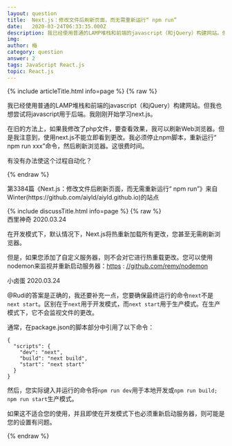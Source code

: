 ```yaml
---
layout: question
title:  Next.js：修改文件后刷新页面，而无需重新运行“ npm run”
date:   2020-03-24T06:33:35.000Z
description: 我已经使用普通的LAMP堆栈和前端的javascript（和jQuery）构建网站。但我也想尝试将javascript用于后端。我刚刚开始学习next.j...
img: 
author: 梅
category: question
answer: 2
tags: JavaScript React.js
topic: React.js
---
```

<div class="article-root">
  <div class="article">
    {% include articleTitle.html info=page %}
    {% raw %}
    <div class="article-content"><p><font style="vertical-align: inherit;"><font style="vertical-align: inherit;">我已经使用普通的LAMP堆栈和前端的javascript（和jQuery）构建网站。</font><font style="vertical-align: inherit;">但我也想尝试将javascript用于后端。</font><font style="vertical-align: inherit;">我刚刚开始学习next.js。</font></font></p>

<p><font style="vertical-align: inherit;"><font style="vertical-align: inherit;">在旧的方法上，如果我修改了php文件，要查看效果，我可以刷新Web浏览器。</font><font style="vertical-align: inherit;">但是我注意到，使用next.js不能立即看到更改。</font><font style="vertical-align: inherit;">我必须停止npm脚本，重新运行“ npm run xxx”命令，然后刷新浏览器。</font><font style="vertical-align: inherit;">这很费时间。</font></font></p>

<p><font style="vertical-align: inherit;"><font style="vertical-align: inherit;">有没有办法使这个过程自动化？</font></font></p></div>
    {% endraw %}
  </div>
  <p class="winter_mark">第3384篇《Next.js：修改文件后刷新页面，而无需重新运行“ npm run”》来自Winter(https://github.com/aiyld/aiyld.github.io)的站点</p>
  <div class="discuss-wrapper">
    {% include discussTitle.html info=page %}
    {% raw %}
    <div class="discuss-list">
    <div class="discuss-item">
        <div class="discuss-parent">
          <div class="discuss-meta">
            <span class="discuss-user">西里神奇</span>
            <span class="discuss-time">2020.03.24</span>
          </div>
          <div class="discuss-comment"><p><font style="vertical-align: inherit;"><font style="vertical-align: inherit;">在开发模式下，默认情况下，Next.js将热重新加载所有更改，您甚至无需刷新浏览器。</font></font></p>

<p><font style="vertical-align: inherit;"><font style="vertical-align: inherit;">但是，如果您添加了自定义服务器，则不会对它进行热重载更改。</font><font style="vertical-align: inherit;">您可以使用nodemon来监视并重新启动服务器：</font><a href="https://github.com/remy/nodemon" rel="nofollow noreferrer"><font style="vertical-align: inherit;">https</font></a><font style="vertical-align: inherit;"> : </font></font><a href="https://github.com/remy/nodemon" rel="nofollow noreferrer"><font style="vertical-align: inherit;"><font style="vertical-align: inherit;">//github.com/remy/nodemon</font></font></a></p></div>
        </div></div><div class="discuss-item">
        <div class="discuss-parent">
          <div class="discuss-meta">
            <span class="discuss-user">小卤蛋</span>
            <span class="discuss-time">2020.03.24</span>
          </div>
          <div class="discuss-comment"><p><font style="vertical-align: inherit;"><font style="vertical-align: inherit;">@Rudi的答案是正确的，我还要补充一点，您要确保最终运行的命令</font></font><code>next</code><font style="vertical-align: inherit;"><font style="vertical-align: inherit;">不是</font></font><code>next start</code><font style="vertical-align: inherit;"><font style="vertical-align: inherit;">。</font><font style="vertical-align: inherit;">区别在于</font></font><code>next</code><font style="vertical-align: inherit;"><font style="vertical-align: inherit;">用于开发模式，而</font></font><code>next start</code><font style="vertical-align: inherit;"><font style="vertical-align: inherit;">用于生产模式。</font><font style="vertical-align: inherit;">在生产模式下，它不会监视文件的更改。</font></font></p>

<p><font style="vertical-align: inherit;"><font style="vertical-align: inherit;">通常，在package.json的脚本部分中引用了以下命令：</font></font></p>

<pre><code>{<font></font>
  "scripts": {<font></font>
    "dev": "next",<font></font>
    "build": "next build",<font></font>
    "start": "next start"<font></font>
  }<font></font>
}<font></font>
</code></pre>

<p><font style="vertical-align: inherit;"><font style="vertical-align: inherit;">然后，您实际键入并运行的命令将</font></font><code>npm run dev</code><font style="vertical-align: inherit;"><font style="vertical-align: inherit;">用于本地开发或</font></font><code>npm run build; npm run start</code><font style="vertical-align: inherit;"><font style="vertical-align: inherit;">生产模式。</font></font></p>

<p><font style="vertical-align: inherit;"><font style="vertical-align: inherit;">如果这不适合您的使用，并且即使在开发模式下也必须重新启动服务器，则可能是您的设置有问题。</font></font></p></div>
        </div></div>
    </div>
    {% endraw %}
  </div>
<div>
